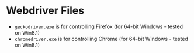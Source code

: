 # Webdriver Files

- `geckodriver.exe` is for controlling Firefox (for 64-bit Windows - tested on Win8.1)
- `chromedriver.exe` is for controlling Chrome (for 64-bit Windows - tested on Win8.1)
